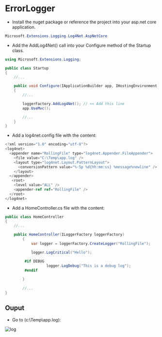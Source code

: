 # ErrorLogger
- Install the nuget package or reference the project into your asp.net core application.
```cs  
Microsoft.Extensions.Logging.Log4Net.AspNetCore
```
- Add the AddLog4Net() call into your Configure method of the Startup class.

```cs
using Microsoft.Extensions.Logging;

public class Startup
{
    //...

    public void Configure(IApplicationBuilder app, IHostingEnvironment env, ILoggerFactory loggerFactory)
    {
        //...

        loggerFactory.AddLog4Net(); // << Add this line
        app.UseMvc();

        //...
    }
}

```

- Add a log4net.config file with the content:

```cs
<?xml version="1.0" encoding="utf-8"?>
<log4net>
  <appender name="RollingFile" type="log4net.Appender.FileAppender">
    <file value="C:\Temp\app.log" />
    <layout type="log4net.Layout.PatternLayout">
      <conversionPattern value="%-5p %d{hh:mm:ss} %message%newline" />
    </layout>
  </appender>
   <root>
    <level value="ALL" />
    <appender-ref ref="RollingFile" />
  </root>
</log4net>
```
- Add a HomeController.cs file with the content:

```cs
public class HomeController
{
    //...

    public HomeController(ILoggerFactory loggerFactory)
        {
            var logger = loggerFactory.CreateLogger("RollingFile");

            logger.LogCritical("Hello");

         #if DEBUG
                   logger.LogDebug("This is a debug log");
         #endif
         
        }
        
        //...
}
```
## Ouput
  - Go to (c:\Temp\app.log):

![log](https://user-images.githubusercontent.com/37344605/61993011-95189300-b087-11e9-95b6-4c9fd5fa1f74.png)

